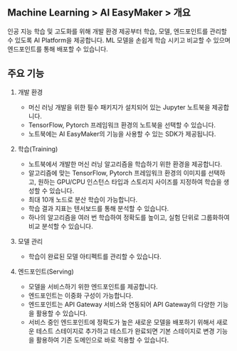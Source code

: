 ## Machine Learning > AI EasyMaker > 개요

인공 지능 학습 및 고도화를 위해 개발 환경 제공부터 학습, 모델, 엔드포인트를 관리할 수 있도록 AI Platform을 제공합니다. ML 모델을 손쉽게 학습 시키고 비교할 수 있으며 엔드포인트를 통해 배포할 수 있습니다.

## 주요 기능

1. 개발 환경
    - 머신 러닝 개발을 위한 필수 패키지가 설치되어 있는 Jupyter 노트북을 제공합니다.
    - TensorFlow, Pytorch 프레임워크 환경의 노트북을 선택할 수 있습니다.
    - 노트북에는 AI EasyMaker의 기능을 사용할 수 있는 SDK가 제공됩니다.

2. 학습(Training)
    - 노트북에서 개발한 머신 러닝 알고리즘을 학습하기 위한 환경을 제공합니다.
    - 알고리즘에 맞는 TensorFlow, Pytorch 프레임워크 환경의 이미지를 선택하고, 원하는 GPU/CPU 인스턴스 타입과 스토리지 사이즈를 지정하여 학습을 생성할 수 있습니다.
    - 최대 10개 노드로 분산 학습이 가능합니다.
    - 학습 결과 지표는 텐서보드를 통해 분석할 수 있습니다.
    - 하나의 알고리즘을 여러 번 학습하여 정확도를 높이고, 실험 단위로 그룹화하여 비교 분석할 수 있습니다.

3. 모델 관리
    - 학습이 완료된 모델 아티펙트를 관리할 수 있습니다.

4. 엔드포인트(Serving)
    - 모델을 서비스하기 위한 엔드포인트를 제공합니다.
    - 엔드포인트는 이중화 구성이 가능합니다.
    - 엔드포인트는 API Gateway 서비스와 연동되어 API Gateway의 다양한 기능을 활용할 수 있습니다.
    - 서비스 중인 엔드포인트에 정확도가 높은 새로운 모델을 배포하기 위해서 새로운 테스트 스테이지로 추가하고 테스트가 완료되면 기본 스테이지로 변경 기능을 활용하여 기존 도메인으로 바로 적용할 수 있습니다.